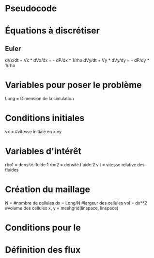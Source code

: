 Pseudocode
===

# Équations à discrétiser
## Euler
dVx/dt + Vx * dVx/dx = - dP/dx * 1/rho
dVy/dt + Vy * dVy/dy = - dP/dy * 1/rho


# Variables pour poser le problème
Long = Dimension de la simulation

# Conditions initiales
vx = #vitesse initiale en x
vy

# Variables d'intérêt

rho1 = densité fluide 1
rho2 = densité fluide 2 
vit = vitesse relative des fluides

# Création du maillage
N =      #nombre de cellules
dx = Long/N         #largeur des cellules
vol = dx**2          #volume des cellules
x, y = meshgrid(linspace, linspace)


# Conditions pour le 


# Définition des flux 

